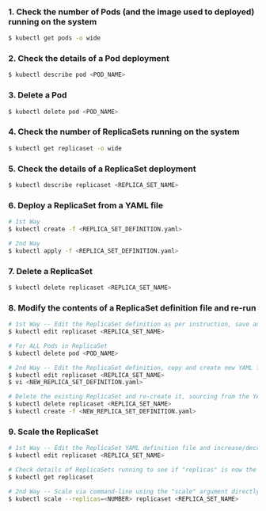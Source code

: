 ### 1. Check the number of Pods (and the image used to deployed) running on the system

```bash
$ kubectl get pods -o wide
```

### 2. Check the details of a Pod deployment

```bash
$ kubectl describe pod <POD_NAME>
```

### 3. Delete a Pod

```bash
$ kubectl delete pod <POD_NAME>
```

### 4. Check the number of ReplicaSets running on the system

```bash
$ kubectl get replicaset -o wide
```


### 5. Check the details of a ReplicaSet deployment

```bash
$ kubectl describe replicaset <REPLICA_SET_NAME>
```

### 6. Deploy a ReplicaSet from a YAML file

```bash
# 1st Way
$ kubectl create -f <REPLICA_SET_DEFINITION.yaml>

# 2nd Way
$ kubectl apply -f <REPLICA_SET_DEFINITION.yaml>
```

### 7. Delete a ReplicaSet

```bash
$ kubectl delete replicaset <REPLICA_SET_NAME>
```

### 8. Modify the contents of a ReplicaSet definition file and re-run

```bash
# 1st Way -- Edit the ReplicaSet definition as per instruction, save and then delete previous Pods so new ones can created with new characteristics
$ kubectl edit replicaset <REPLICA_SET_NAME>

# For ALL Pods in ReplicaSet
$ kubectl delete pod <POD_NAME>
```

```bash
# 2nd Way -- Edit the ReplicaSet definition, copy and create new YAML file for it.
$ kubectl edit replicaset <REPLICA_SET_NAME>
$ vi <NEW_REPLICA_SET_DEFINITION.yaml>

# Delete the existing ReplicaSet and re-create it, sourcing from the YAML file
$ kubectl delete replicaset <REPLICA_SET_NAME>
$ kubectl create -f <NEW_REPLICA_SET_DEFINITION.yaml>
```

### 9. Scale the ReplicaSet

```bash
# 1st Way -- Edit the ReplicaSet YAML definition file and increase/decrease the number of "replicas" key
$ kubectl edit replicaset <REPLICA_SET_NAME>

# Check details of ReplicaSets running to see if "replicas" is now the preffered number 
$ kubectl get replicaset
```

```bash
# 2nd Way -- Scale via command-line using the "scale" argument directly, without editing any YAML definition file 
$ kubectl scale --replicas=<NUMBER> replicaset <REPLICA_SET_NAME>
```
